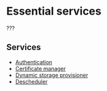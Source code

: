 # Essential services

???


## Services

* [Authentication](./1-authentication)
* [Certificate manager](./2-certificate-manager)
* [Dynamic storage provisioner](./3-dynamic-storage-provisioner)
* [Descheduler](./4-descheduler)
